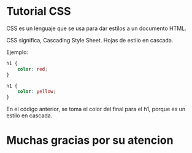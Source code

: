 # Tutorial CSS

CSS es un lenguaje que se usa para dar estilos a un documento HTML.

CSS significa, Cascading Style Sheet. Hojas de estilo en cascada.

Ejemplo:

``` css
h1 {
    color: red;
}

h1 {
    color: yellow;
}
```

En el código anterior, se toma el color del final para el h1, porque es un estilo en cascada.

# Muchas gracias por su atencion
